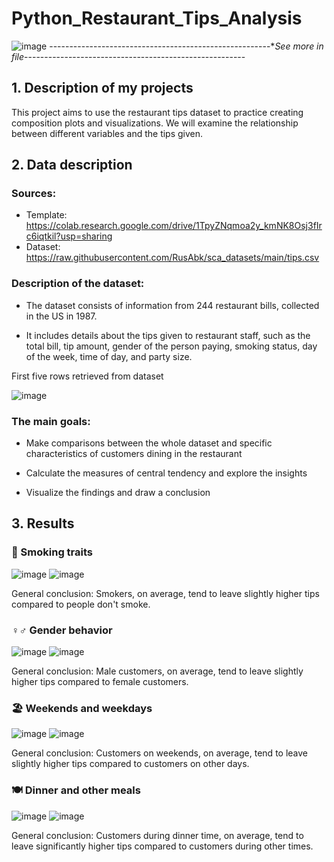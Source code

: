 # Python_Restaurant_Tips_Analysis
![image](https://github.com/user-attachments/assets/49c22b81-b417-404f-9683-ec368b439885)
-------------------------------------------------------**See more in file*-------------------------------------------------------

## 1. Description of my projects
This project aims to use the restaurant tips dataset to practice creating composition plots and visualizations. We will examine the relationship between different variables and the tips given.

## 2. Data description

### Sources:
- Template: https://colab.research.google.com/drive/1TpyZNqmoa2y_kmNK8Osj3fIrc6iqtkil?usp=sharing
- Dataset: https://raw.githubusercontent.com/RusAbk/sca_datasets/main/tips.csv

### Description of the dataset:
- The dataset consists of information from 244 restaurant bills, collected in the US in 1987.

- It includes details about the tips given to restaurant staff, such as the total bill, tip amount, gender of the person paying, smoking status, day of the week, time of day, and party size.

First five rows retrieved from dataset

![image](https://github.com/user-attachments/assets/875ce694-7bd6-486b-a68d-8e200f3e6326)

### The main goals:
- Make comparisons between the whole dataset and specific characteristics of customers dining in the restaurant

- Calculate the measures of central tendency and explore the insights

- Visualize the findings and draw a conclusion

## 3. Results
### 🚬 Smoking traits
![image](https://github.com/user-attachments/assets/b4bcd77c-2978-484e-8df3-9683d3cef594)
![image](https://github.com/user-attachments/assets/3bd78b7a-52b0-43c2-885c-f3ef4fcc4919)

General conclusion: Smokers, on average, tend to leave slightly higher tips compared to people don't smoke.

### ♀️♂️ Gender behavior
![image](https://github.com/user-attachments/assets/1cdccf42-8794-4aac-b577-d54e34d396a4)
![image](https://github.com/user-attachments/assets/65fa266f-d76b-4192-b954-d815ffa0c4c7)

General conclusion: Male customers, on average, tend to leave slightly higher tips compared to female customers.

### 🏖️ Weekends and weekdays
![image](https://github.com/user-attachments/assets/0c7f704c-80b7-4238-be7d-2607bea9fc60)
![image](https://github.com/user-attachments/assets/add9b4de-502e-4bf7-905c-78df68b37097)

General conclusion: Customers on weekends, on average, tend to leave slightly higher tips compared to customers on other days.

### 🍽️ Dinner and other meals
![image](https://github.com/user-attachments/assets/f036e390-42ae-4072-ae35-a58d6082db4f)
![image](https://github.com/user-attachments/assets/22a77aaa-7838-4315-ab5a-6a15218f7df4)

General conclusion: Customers during dinner time, on average, tend to leave significantly higher tips compared to customers during other times.
